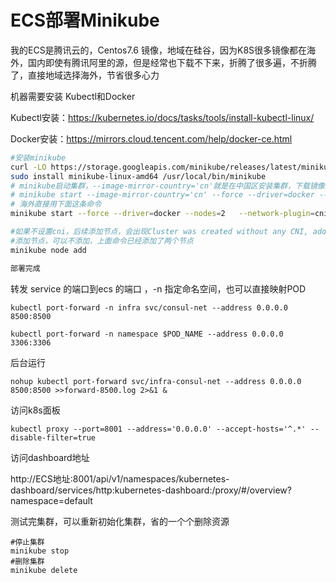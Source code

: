 # ECS部署Minikube



我的ECS是腾讯云的，Centos7.6 镜像，地域在硅谷，因为K8S很多镜像都在海外，国内即使有腾讯阿里的源，但是经常也下载不下来，折腾了很多遍，不折腾了，直接地域选择海外，节省很多心力



机器需要安装  Kubectl和Docker

Kubectl安装：https://kubernetes.io/docs/tasks/tools/install-kubectl-linux/

Docker安装：https://mirrors.cloud.tencent.com/help/docker-ce.html



```bash
#安装minikube
curl -LO https://storage.googleapis.com/minikube/releases/latest/minikube-linux-amd64
sudo install minikube-linux-amd64 /usr/local/bin/minikube
# minikube启动集群，--image-mirror-country='cn'就是在中国区安装集群，下载镜像从阿里云下，经过测试，发现还是有很多镜像下载不下来
# minikube start --image-mirror-country='cn' --force --driver=docker --nodes=2 --cpus=2 --memory=3000MB --network-plugin=cni --cni=flannel --extra-config=kubeadm.pod-network-cidr=10.244.0.0/16 --kubernetes-version=v1.18.20 
# 海外直接用下面这条命令
minikube start --force --driver=docker --nodes=2   --network-plugin=cni --cni=flannel --extra-config=kubeadm.pod-network-cidr=10.244.0.0/16 --kubernetes-version=v1.18.20 

#如果不设置cni，后续添加节点，会出现Cluster was created without any CNI, adding a node to it might cause broken networking。就是后续的节点无法访问集群内的service
#添加节点，可以不添加，上面命令已经添加了两个节点
minikube node add 

部署完成
```



转发 service 的端口到ecs 的端口 ，-n 指定命名空间，也可以直接映射POD

```
kubectl port-forward -n infra svc/consul-net --address 0.0.0.0 8500:8500
```

```
kubectl port-forward -n namespace $POD_NAME --address 0.0.0.0  3306:3306
```

后台运行

```
nohup kubectl port-forward svc/infra-consul-net --address 0.0.0.0  8500:8500 >>forward-8500.log 2>&1 &
```

访问k8s面板

```
kubectl proxy --port=8001 --address='0.0.0.0' --accept-hosts='^.*' --disable-filter=true
```

访问dashboard地址

http://ECS地址:8001/api/v1/namespaces/kubernetes-dashboard/services/http:kubernetes-dashboard:/proxy/#/overview?namespace=default



测试完集群，可以重新初始化集群，省的一个个删除资源

```shell
#停止集群
minikube stop
#删除集群
minikube delete
```







